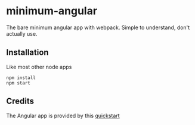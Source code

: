 # minimum-angular
The bare minimum angular app with webpack. Simple to understand, don't actually use.

## Installation
Like most other node apps
~~~
npm install
npm start
~~~

## Credits
The Angular app is provided by this [quickstart](https://github.com/angular/quickstart)
